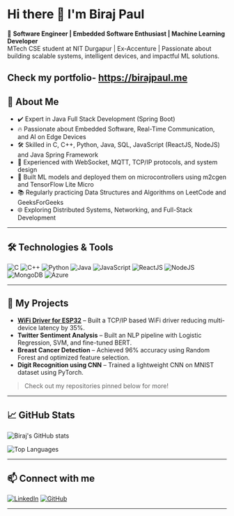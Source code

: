 # Hi there 👋 I'm Biraj Paul

🎯 **Software Engineer | Embedded Software Enthusiast | Machine Learning Developer**  
MTech CSE student at NIT Durgapur | Ex-Accenture | Passionate about building scalable systems, intelligent devices, and impactful ML solutions.

Check my portfolio- https://birajpaul.me
---

## 🚀 About Me
- ✔️ Expert in Java Full Stack Development (Spring Boot)
- 🔥 Passionate about Embedded Software, Real-Time Communication, and AI on Edge Devices
- 🛠️ Skilled in C, C++, Python, Java, SQL, JavaScript (ReactJS, NodeJS) and Java Spring Framework
- 📡 Experienced with WebSocket, MQTT, TCP/IP protocols, and system design
- 🤖 Built ML models and deployed them on microcontrollers using m2cgen and TensorFlow Lite Micro
- 📚 Regularly practicing Data Structures and Algorithms on LeetCode and GeeksForGeeks
- 🌐 Exploring Distributed Systems, Networking, and Full-Stack Development

---

## 🛠️ Technologies & Tools
![C](https://img.shields.io/badge/C-00599C?style=for-the-badge&logo=c&logoColor=white)
![C++](https://img.shields.io/badge/C++-00599C?style=for-the-badge&logo=cplusplus&logoColor=white)
![Python](https://img.shields.io/badge/Python-FFD43B?style=for-the-badge&logo=python&logoColor=blue)
![Java](https://img.shields.io/badge/Java-ED8B00?style=for-the-badge&logo=java&logoColor=white)
![JavaScript](https://img.shields.io/badge/JavaScript-F7DF1E?style=for-the-badge&logo=javascript&logoColor=black)
![ReactJS](https://img.shields.io/badge/React-61DAFB?style=for-the-badge&logo=react&logoColor=black)
![NodeJS](https://img.shields.io/badge/Node.js-339933?style=for-the-badge&logo=nodedotjs&logoColor=white)
![MongoDB](https://img.shields.io/badge/MongoDB-4EA94B?style=for-the-badge&logo=mongodb&logoColor=white)
![Azure](https://img.shields.io/badge/Microsoft%20Azure-0089D6?style=for-the-badge&logo=microsoftazure&logoColor=white)

---

## 📂 My Projects
- **[WiFi Driver for ESP32](https://github.com/Biraj-P/Esp32-WiFi-Driver)** – Built a TCP/IP based WiFi driver reducing multi-device latency by 35%.
- **Twitter Sentiment Analysis** – Built an NLP pipeline with Logistic Regression, SVM, and fine-tuned BERT.
- **Breast Cancer Detection** – Achieved 96% accuracy using Random Forest and optimized feature selection.
- **Digit Recognition using CNN** – Trained a lightweight CNN on MNIST dataset using PyTorch.
> Check out my repositories pinned below for more!

---

## 📈 GitHub Stats
![Biraj's GitHub stats](https://github-readme-stats.vercel.app/api?username=Biraj-P&show_icons=true&theme=tokyonight&hide=prs)

![Top Languages](https://github-readme-stats.vercel.app/api/top-langs/?username=Biraj-P&layout=compact&theme=tokyonight)

---

## 📫 Connect with me
[![LinkedIn](https://img.shields.io/badge/LinkedIn-BirajPaul-blue?style=flat-square&logo=linkedin)](https://www.linkedin.com/in/biraj-paul-62717a132)
[![GitHub](https://img.shields.io/badge/GitHub-Biraj--P-black?style=flat-square&logo=github)](https://github.com/Biraj-P)

---

